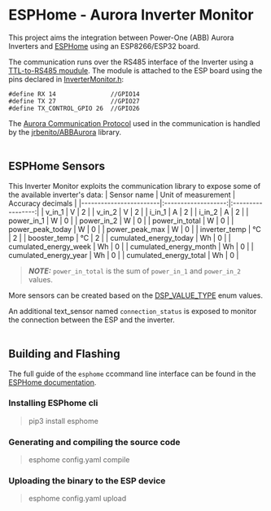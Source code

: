 # ESPHome - Aurora Inverter Monitor

This project aims the integration between Power-One (ABB) Aurora Inverters and [ESPHome](https://esphome.io/index.html) using an ESP8266/ESP32 board.

The communication runs over the RS485 interface of the Inverter using a [TTL-to-RS485 moudule](https://www.bizkit.ru/en/2019/02/21/12563/).
The module is attached to the ESP board using the pins declared in [InverterMonitor.h](./InverterMonitor.h#L10):

    #define RX 14               //GPIO14
    #define TX 27               //GPIO27
    #define TX_CONTROL_GPIO 26  //GPIO26

The [Aurora Communication Protocol](https://www.drhack.it/images/PDF/AuroraCommunicationProtocol_4_2.pdf) used in the communication is handled by the [jrbenito/ABBAurora](https://github.com/jrbenito/ABBAurora) library.
<br/><br/>
## ESPHome Sensors
This Inverter Monitor exploits the communication library to expose some of the available inverter's data:
| Sensor name            | Unit of measurement | Accuracy decimals |
|------------------------|:-------------------:|:-----------------:|
| v_in_1                 |          V          |         2         |
| v_in_2                 |          V          |         2         |
| i_in_1                 |          A          |         2         |
| i_in_2                 |          A          |         2         |
| power_in_1             |          W          |         0         |
| power_in_2             |          W          |         0         |
| power_in_total         |          W          |         0         |
| power_peak_today       |          W          |         0         |
| power_peak_max         |          W          |         0         |
| inverter_temp          |          °C         |         2         |
| booster_temp           |          °C         |         2         |
| cumulated_energy_today |          Wh         |         0         |
| cumulated_energy_week  |          Wh         |         0         |
| cumulated_energy_month |          Wh         |         0         |
| cumulated_energy_year  |          Wh         |         0         |
| cumulated_energy_total |          Wh         |         0         |


> **_NOTE:_**  `power_in_total` is the sum of `power_in_1` and `power_in_2` values.

More sensors can be created based on the [DSP_VALUE_TYPE](./ABBAuroraEnums.h#L5) enum values.

An additional text_sensor named `connection_status` is exposed to monitor the connection between the ESP and the inverter.
<br/><br/>

## Building and Flashing 
The full guide of the `esphome` ccommand line interface can be found in the [ESPHome documentation](https://esphome.io/guides/getting_started_command_line.html).

### Installing ESPhome cli
> pip3 install esphome

### Generating and compiling the source code
> esphome config.yaml compile

### Uploading the binary to the ESP device
> esphome config.yaml upload
